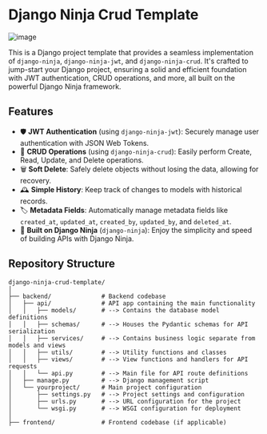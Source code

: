 # Django Ninja Crud Template
![image](https://github.com/Yacobolo/django-ninja-crud-template/assets/45033225/b1210bd1-2bb7-4eff-ac1a-78f27297a3f5)

This is a Django project template that provides a seamless implementation of `django-ninja`, `django-ninja-jwt`, and `django-ninja-crud`. It's crafted to jump-start your Django project, ensuring a solid and efficient foundation with JWT authentication, CRUD operations, and more, all built on the powerful Django Ninja framework.

## Features

- 🛡️ **JWT Authentication** (using `django-ninja-jwt`): Securely manage user authentication with JSON Web Tokens.
- 📝 **CRUD Operations** (using `django-ninja-crud`): Easily perform Create, Read, Update, and Delete operations.
- 🗑️ **Soft Delete**: Safely delete objects without losing the data, allowing for recovery.
- 🕰️ **Simple History**: Keep track of changes to models with historical records.
- 🏷️ **Metadata Fields**: Automatically manage metadata fields like `created_at`, `updated_at`, `created_by`, `updated_by`, and `deleted_at`.
- 🥋 **Built on Django Ninja** (`django-ninja`): Enjoy the simplicity and speed of building APIs with Django Ninja.

## Repository Structure

```plaintext
django-ninja-crud-template/
│
├── backend/              # Backend codebase
│   ├── api/              # API app containing the main functionality
│   │   ├── models/       # --> Contains the database model definitions
│   │   ├── schemas/      # --> Houses the Pydantic schemas for API serialization
│   │   ├── services/     # --> Contains business logic separate from models and views
│   │   ├── utils/        # --> Utility functions and classes
│   │   ├── views/        # --> View functions and handlers for API requests
│   │   └── api.py        # --> Main file for API route definitions
│   ├── manage.py         # --> Django management script
│   └── yourproject/      # Main project configuration
│       ├── settings.py   # --> Project settings and configuration
│       ├── urls.py       # --> URL configuration for the project
│       └── wsgi.py       # --> WSGI configuration for deployment
│
├── frontend/             # Frontend codebase (if applicable)
```
